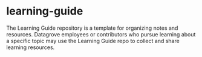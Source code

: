 # learning-guide
The Learning Guide repository is a template for organizing notes and resources. Datagrove employees or contributors who pursue learning about a specific topic may use the Learning Guide repo to collect and share learning resources.
